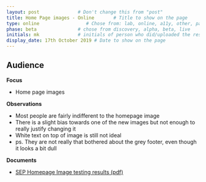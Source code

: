 ```yaml
---
layout: post              # Don't change this from "post"
title: Home Page images - Online       # Title to show on the page
type: online                 # Chose from: lab, online, a11y, other, partner
phase: beta               # chose from discovery, alpha, beta, live
initials: mk              # initials of person who did/uploaded the research
display_date: 17th October 2019 # Date to show on the page
---
```


**Audience**
-

**Focus**
- Home page images

**Observations**
- Most people are fairly indifferent to the homepage image
- There is a slight bias towards one of the new images but not enough to really justify changing it
- White text on top of image is still not ideal
- ps. They are not really that bothered about the grey footer, even though it looks a bit dull

**Documents**
- [ SEP Homepage Image testing results (pdf) ](../files/SEP2019_oct_17_Images.pdf)
